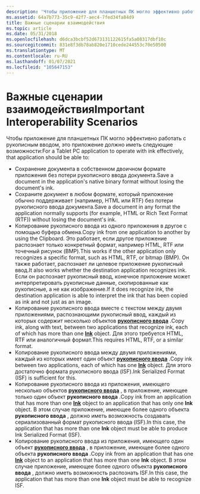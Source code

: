 ```yaml
---
description: 'Чтобы приложение для планшетных ПК могло эффективно работать с рукописным вводом, это приложение должно иметь следующие возможности:'
ms.assetid: 64a7b773-35c9-42f7-aec4-7fed34fa84d9
title: Важные сценарии взаимодействия
ms.topic: article
ms.date: 05/31/2018
ms.openlocfilehash: d6dca3bcbf52d673131122615fa5a08317dbf10c
ms.sourcegitcommit: 831e8f3db78ab820e1710cede244553c70e50500
ms.translationtype: MT
ms.contentlocale: ru-RU
ms.lasthandoff: 01/07/2021
ms.locfileid: "105647153"
---
```

# <a name="important-interoperability-scenarios"></a><span data-ttu-id="f040a-103">Важные сценарии взаимодействия</span><span class="sxs-lookup"><span data-stu-id="f040a-103">Important Interoperability Scenarios</span></span>

<span data-ttu-id="f040a-104">Чтобы приложение для планшетных ПК могло эффективно работать с рукописным вводом, это приложение должно иметь следующие возможности:</span><span class="sxs-lookup"><span data-stu-id="f040a-104">For a Tablet PC application to operate with ink effectively, that application should be able to:</span></span>

-   <span data-ttu-id="f040a-105">Сохранение документа в собственном двоичном формате приложения без потери рукописного ввода документа.</span><span class="sxs-lookup"><span data-stu-id="f040a-105">Save a document in the application's native binary format without losing the document's ink.</span></span>
-   <span data-ttu-id="f040a-106">Сохраните документ в любом формате, который приложение обычно поддерживает (например, HTML или RTF) без потери рукописного ввода документа.</span><span class="sxs-lookup"><span data-stu-id="f040a-106">Save a document in any format the application normally supports (for example, HTML or Rich Text Format (RTF)) without losing the document's ink.</span></span>
-   <span data-ttu-id="f040a-107">Копирование рукописного ввода из одного приложения в другое с помощью буфера обмена.</span><span class="sxs-lookup"><span data-stu-id="f040a-107">Copy ink from one application to another by using the Clipboard.</span></span> <span data-ttu-id="f040a-108">Это работает, если другое приложение распознает только конкретный формат, например HTML, RTF или точечный рисунок (BMP).</span><span class="sxs-lookup"><span data-stu-id="f040a-108">This works if the other application only recognizes a specific format, such as HTML, RTF, or bitmap (BMP).</span></span> <span data-ttu-id="f040a-109">Он также работает, распознает ли целевое приложение рукописный ввод.</span><span class="sxs-lookup"><span data-stu-id="f040a-109">It also works whether the destination application recognizes ink.</span></span> <span data-ttu-id="f040a-110">Если он распознает рукописный ввод, конечное приложение может интерпретировать рукописные данные, скопированные как рукописные, а не как изображение.</span><span class="sxs-lookup"><span data-stu-id="f040a-110">If it does recognize ink, the destination application is able to interpret the ink that has been copied as ink and not just as an image.</span></span>
-   <span data-ttu-id="f040a-111">Копирование рукописного ввода вместе с текстом между двумя приложениями, распознающими рукописный ввод, каждый из которых содержит несколько объектов [**рукописного ввода**](inkdisp-class.md) .</span><span class="sxs-lookup"><span data-stu-id="f040a-111">Copy ink, along with text, between two applications that recognize ink, each of which has more than one [**Ink**](inkdisp-class.md) object.</span></span> <span data-ttu-id="f040a-112">Для этого требуется HTML, RTF или аналогичный формат.</span><span class="sxs-lookup"><span data-stu-id="f040a-112">This requires HTML, RTF, or a similar format.</span></span>
-   <span data-ttu-id="f040a-113">Копирование рукописного ввода между двумя приложениями, каждый из которых имеет один объект [**рукописного ввода**](inkdisp-class.md) .</span><span class="sxs-lookup"><span data-stu-id="f040a-113">Copy ink between two applications, each of which has one [**Ink**](inkdisp-class.md) object.</span></span> <span data-ttu-id="f040a-114">Для этого достаточно формата рукописного ввода (ISF).</span><span class="sxs-lookup"><span data-stu-id="f040a-114">Ink Serialized Format (ISF) is sufficient for this.</span></span>
-   <span data-ttu-id="f040a-115">Копирование рукописного ввода из приложения, имеющего несколько объектов [**рукописного ввода**](inkdisp-class.md) , в приложение, имеющее только один объект **рукописного ввода** .</span><span class="sxs-lookup"><span data-stu-id="f040a-115">Copy ink from an application that has more than one [**Ink**](inkdisp-class.md) object to an application that has only one **Ink** object.</span></span> <span data-ttu-id="f040a-116">В этом случае приложение, имеющее более одного объекта **рукописного ввода** , должно иметь возможность создавать сериализованный формат рукописного ввода (ISF).</span><span class="sxs-lookup"><span data-stu-id="f040a-116">In this case, the application that has more than one **Ink** object must be able to produce Ink Serialized Format (ISF).</span></span>
-   <span data-ttu-id="f040a-117">Копирование рукописного ввода из приложения, имеющего один объект [**рукописного ввода**](inkdisp-class.md) , в приложение, имеющее более одного объекта **рукописного ввода** .</span><span class="sxs-lookup"><span data-stu-id="f040a-117">Copy ink from an application that has one [**Ink**](inkdisp-class.md) object to an application that has more than one **Ink** object.</span></span> <span data-ttu-id="f040a-118">В этом случае приложение, имеющее более одного объекта **рукописного ввода** , должно иметь возможность распознать ISF.</span><span class="sxs-lookup"><span data-stu-id="f040a-118">In this case, the application that has more than one **Ink** object must be able to recognize ISF.</span></span>

 

 



